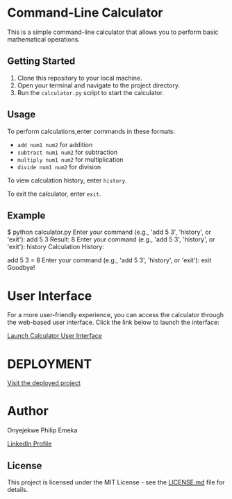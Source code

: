 # Command-Line Calculator

This is a simple command-line calculator that allows you to perform basic mathematical operations.

## Getting Started

1. Clone this repository to your local machine.
2. Open your terminal and navigate to the project directory.
3. Run the `calculator.py` script to start the calculator.

## Usage

To perform calculations,enter commands in these formats:

- `add num1 num2` for addition
- `subtract num1 num2` for subtraction
- `multiply num1 num2` for multiplication
- `divide num1 num2` for division

To view calculation history, enter `history`.

To exit the calculator, enter `exit`.


## Example


$ python calculator.py
Enter your command (e.g., 'add 5 3', 'history', or 'exit'): add 5 3
Result: 8
Enter your command (e.g., 'add 5 3', 'history', or 'exit'): history
Calculation History:

add 5 3 = 8
Enter your command (e.g., 'add 5 3', 'history', or 'exit'): exit
Goodbye!

# User Interface

For a more user-friendly experience, you can access the calculator through the web-based user interface. Click the link below to launch the interface:

[Launch Calculator User Interface](https://donphili.github.io/my-commandline-calculator-landing-page/)


# DEPLOYMENT

[Visit the deployed project](https://donphili.github.io/my-commandline-calculator-landing-page/)

# Author

Onyejekwe Philip Emeka

[LinkedIn Profile](https://www.linkedin.com/in/onyejekwe-philip-emeka-18700226a)



## License

This project is licensed under the MIT License - see the [LICENSE.md](LICENSE.md) file for details.
